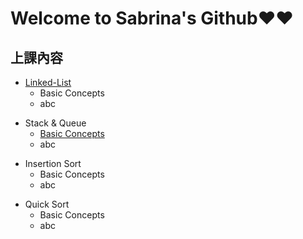 # Welcome to Sabrina's Github❤️❤️
## 上課內容
* [Linked-List](https://github.com/Sabrina8198/Sabrina/tree/master/Linked-List)
  * Basic Concepts
  * abc
- Stack & Queue
  - [Basic Concepts](https://github.com/Sabrina8198/Sabrina/blob/master/Stack%20%26%20Queue/Basic%20Concept.pdf)
  - abc
* Insertion Sort
  * Basic Concepts
  * abc
- Quick Sort
  - Basic Concepts
  - abc
